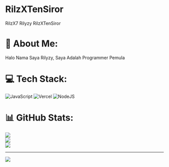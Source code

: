 # RilzXTenSiror
RilzX7 
Rilyzy
RilzXTenSiror 
# 💫 About Me:
Halo Nama Saya Rilyzy, Saya Adalah Programmer Pemula


# 💻 Tech Stack:
![JavaScript](https://img.shields.io/badge/javascript-%23323330.svg?style=for-the-badge&logo=javascript&logoColor=%23F7DF1E) ![Vercel](https://img.shields.io/badge/vercel-%23000000.svg?style=for-the-badge&logo=vercel&logoColor=white) ![NodeJS](https://img.shields.io/badge/node.js-6DA55F?style=for-the-badge&logo=node.js&logoColor=white)
# 📊 GitHub Stats:
![](https://github-readme-stats.vercel.app/api?username=RILLYZY&theme=dark&hide_border=false&include_all_commits=true&count_private=false)<br/>
![](https://nirzak-streak-stats.vercel.app/?user=RILLYZY&theme=dark&hide_border=false)<br/>
![](https://github-readme-stats.vercel.app/api/top-langs/?username=RILLYZY&theme=dark&hide_border=false&include_all_commits=true&count_private=false&layout=compact)

---
[![](https://visitcount.itsvg.in/api?id=RILLYZY&icon=0&color=0)](https://visitcount.itsvg.in)

<!-- Proudly created with GPRM ( https://gprm.itsvg.in ) -->
